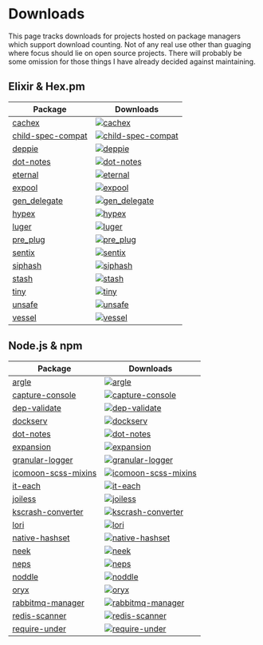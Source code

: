 # Downloads

This page tracks downloads for projects hosted on package managers which support download counting. Not of any real use other than guaging where focus should lie on open source projects. There will probably be some omission for those things I have already decided against maintaining.

## Elixir & Hex.pm

| Package                                                           | Downloads                                                                                                                                  |
| ----------------------------------------------------------------- | ------------------------------------------------------------------------------------------------------------------------------------------ |
| [cachex](https://github.com/whitfin/cachex)                       | [![cachex](https://img.shields.io/hexpm/dt/cachex.svg?style=flat-square)](https://hex.pm/packages/cachex)                                  |
| [child-spec-compat](https://github.com/whitfin/child-spec-compat) | [![child-spec-compat](https://img.shields.io/hexpm/dt/child-spec-compat.svg?style=flat-square)](https://hex.pm/packages/child_spec_compat) |
| [deppie](https://github.com/whitfin/deppie)                       | [![deppie](https://img.shields.io/hexpm/dt/deppie.svg?style=flat-square)](https://hex.pm/packages/deppie)                                  |
| [dot-notes](https://github.com/whitfin/dot-notes)                 | [![dot-notes](https://img.shields.io/hexpm/dt/dot-notes.svg?style=flat-square)](https://hex.pm/packages/dot_notes)                         |
| [eternal](https://github.com/whitfin/eternal)                     | [![eternal](https://img.shields.io/hexpm/dt/eternal.svg?style=flat-square)](https://hex.pm/packages/eternal)                               |
| [expool](https://github.com/whitfin/expool)                       | [![expool](https://img.shields.io/hexpm/dt/expool.svg?style=flat-square)](https://hex.pm/packages/expool)                                  |
| [gen_delegate](https://github.com/whitfin/gen_delegate)           | [![gen_delegate](https://img.shields.io/hexpm/dt/gen_delegate.svg?style=flat-square)](https://hex.pm/packages/gen_delegate)                |
| [hypex](https://github.com/whitfin/hypex)                         | [![hypex](https://img.shields.io/hexpm/dt/hypex.svg?style=flat-square)](https://hex.pm/packages/hypex)                                     |
| [luger](https://github.com/whitfin/luger)                         | [![luger](https://img.shields.io/hexpm/dt/luger.svg?style=flat-square)](https://hex.pm/packages/luger)                                     |
| [pre_plug](https://github.com/whitfin/pre_plug)                   | [![pre_plug](https://img.shields.io/hexpm/dt/pre_plug.svg?style=flat-square)](https://hex.pm/packages/pre_plug)                            |
| [sentix](https://github.com/whitfin/sentix)                       | [![sentix](https://img.shields.io/hexpm/dt/sentix.svg?style=flat-square)](https://hex.pm/packages/sentix)                                  |
| [siphash](https://github.com/whitfin/siphash)                     | [![siphash](https://img.shields.io/hexpm/dt/siphash.svg?style=flat-square)](https://hex.pm/packages/siphash)                               |
| [stash](https://github.com/whitfin/stash)                         | [![stash](https://img.shields.io/hexpm/dt/stash.svg?style=flat-square)](https://hex.pm/packages/stash)                                     |
| [tiny](https://github.com/whitfin/tiny)                           | [![tiny](https://img.shields.io/hexpm/dt/tiny.svg?style=flat-square)](https://hex.pm/packages/tiny)                                        |
| [unsafe](https://github.com/whitfin/unsafe)                       | [![unsafe](https://img.shields.io/hexpm/dt/unsafe.svg?style=flat-square)](https://hex.pm/packages/unsafe)                                  |
| [vessel](https://github.com/whitfin/vessel)                       | [![vessel](https://img.shields.io/hexpm/dt/vessel.svg?style=flat-square)](https://hex.pm/packages/vessel)                                  |

## Node.js & npm

| Package                                                               | Downloads                                                                                                                                            |
| --------------------------------------------------------------------- | ---------------------------------------------------------------------------------------------------------------------------------------------------- |
| [argle](https://github.com/whitfin/argle)                             | [![argle](https://img.shields.io/npm/dt/argle.svg?style=flat-square)](https://www.npmjs.com/package/argle)                                           |
| [capture-console](https://github.com/whitfin/capture-console)         | [![capture-console](https://img.shields.io/npm/dt/capture-console.svg?style=flat-square)](https://www.npmjs.com/package/capture-console)             |
| [dep-validate](https://github.com/whitfin/dep-validate)               | [![dep-validate](https://img.shields.io/npm/dt/dep-validate.svg?style=flat-square)](https://www.npmjs.com/package/dep-validate)                      |
| [dockserv](https://github.com/whitfin/dockserv)                       | [![dockserv](https://img.shields.io/npm/dt/dockserv.svg?style=flat-square)](https://www.npmjs.com/package/dockserv)                                  |
| [dot-notes](https://github.com/whitfin/dot-notes)                     | [![dot-notes](https://img.shields.io/npm/dt/dot-notes.svg?style=flat-square)](https://www.npmjs.com/package/dot-notes)                               |
| [expansion](https://github.com/whitfin/expansion)                     | [![expansion](https://img.shields.io/npm/dt/expansion.svg?style=flat-square)](https://www.npmjs.com/package/expansion)                               |
| [granular-logger](https://github.com/whitfin/granular-logger)         | [![granular-logger](https://img.shields.io/npm/dt/granular-logger.svg?style=flat-square)](https://www.npmjs.com/package/granular-logger)             |
| [icomoon-scss-mixins](https://github.com/whitfin/icomoon-scss-mixins) | [![icomoon-scss-mixins](https://img.shields.io/npm/dt/icomoon-scss-mixins.svg?style=flat-square)](https://www.npmjs.com/package/icomoon-scss-mixins) |
| [it-each](https://github.com/whitfin/it-each)                         | [![it-each](https://img.shields.io/npm/dt/it-each.svg?style=flat-square)](https://www.npmjs.com/package/it-each)                                     |
| [joiless](https://github.com/whitfin/joiless)                         | [![joiless](https://img.shields.io/npm/dt/joiless.svg?style=flat-square)](https://www.npmjs.com/package/joiless)                                     |
| [kscrash-converter](https://github.com/whitfin/kscrash-converter)     | [![kscrash-converter](https://img.shields.io/npm/dt/kscrash-converter.svg?style=flat-square)](https://www.npmjs.com/package/kscrash-converter)       |
| [lori](https://github.com/whitfin/lori)                               | [![lori](https://img.shields.io/npm/dt/lori.svg?style=flat-square)](https://www.npmjs.com/package/lori)                                              |
| [native-hashset](https://github.com/whitfin/native-hashset)           | [![native-hashset](https://img.shields.io/npm/dt/native-hashset.svg?style=flat-square)](https://www.npmjs.com/package/native-hashset)                |
| [neek](https://github.com/whitfin/neek)                               | [![neek](https://img.shields.io/npm/dt/neek.svg?style=flat-square)](https://www.npmjs.com/package/neek)                                              |
| [neps](https://github.com/whitfin/neps)                               | [![neps](https://img.shields.io/npm/dt/neps.svg?style=flat-square)](https://www.npmjs.com/package/neps)                                              |
| [noddle](https://github.com/whitfin/noddle)                           | [![noddle](https://img.shields.io/npm/dt/noddle.svg?style=flat-square)](https://www.npmjs.com/package/noddle)                                        |
| [oryx](https://github.com/whitfin/oryx)                               | [![oryx](https://img.shields.io/npm/dt/oryx.svg?style=flat-square)](https://www.npmjs.com/package/oryx)                                              |
| [rabbitmq-manager](https://github.com/whitfin/rabbitmq-manager)       | [![rabbitmq-manager](https://img.shields.io/npm/dt/rabbitmq-manager.svg?style=flat-square)](https://www.npmjs.com/package/rabbitmq-manager)          |
| [redis-scanner](https://github.com/whitfin/redis-scanner)             | [![redis-scanner](https://img.shields.io/npm/dt/redis-scanner.svg?style=flat-square)](https://www.npmjs.com/package/redis-scanner)                   |
| [require-under](https://github.com/whitfin/require-under)             | [![require-under](https://img.shields.io/npm/dt/require-under.svg?style=flat-square)](https://www.npmjs.com/package/require-under)                   |
